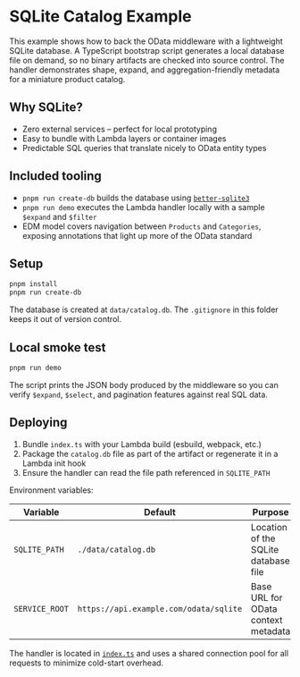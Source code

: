 # SQLite Catalog Example

This example shows how to back the OData middleware with a lightweight SQLite database. A TypeScript bootstrap script generates a local database file on demand, so no binary artifacts are checked into source control. The handler demonstrates shape, expand, and aggregation-friendly metadata for a miniature product catalog.

## Why SQLite?

- Zero external services – perfect for local prototyping
- Easy to bundle with Lambda layers or container images
- Predictable SQL queries that translate nicely to OData entity types

## Included tooling

- `pnpm run create-db` builds the database using [`better-sqlite3`](https://github.com/WiseLibs/better-sqlite3)
- `pnpm run demo` executes the Lambda handler locally with a sample `$expand` and `$filter`
- EDM model covers navigation between `Products` and `Categories`, exposing annotations that light up more of the OData standard

## Setup

```bash
pnpm install
pnpm run create-db
```

The database is created at `data/catalog.db`. The `.gitignore` in this folder keeps it out of version control.

## Local smoke test

```bash
pnpm run demo
```

The script prints the JSON body produced by the middleware so you can verify `$expand`, `$select`, and pagination features against real SQL data.

## Deploying

1. Bundle `index.ts` with your Lambda build (esbuild, webpack, etc.)
2. Package the `catalog.db` file as part of the artifact or regenerate it in a Lambda init hook
3. Ensure the handler can read the file path referenced in `SQLITE_PATH`

Environment variables:

| Variable | Default | Purpose |
| --- | --- | --- |
| `SQLITE_PATH` | `./data/catalog.db` | Location of the SQLite database file |
| `SERVICE_ROOT` | `https://api.example.com/odata/sqlite` | Base URL for OData context metadata |

The handler is located in [`index.ts`](./index.ts) and uses a shared connection pool for all requests to minimize cold-start overhead.
